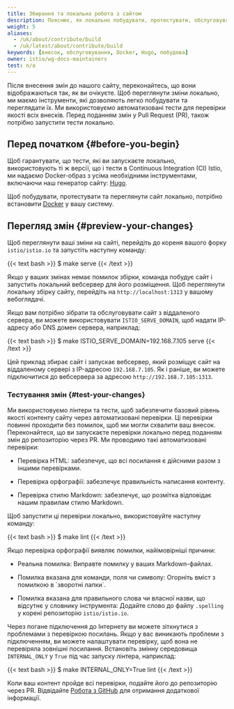 ```yaml
---
title: Збирання та локальна робота з сайтом
description: Пояснює, як локально побудувати, протестувати, обслуговувати та переглядати сайт.
weight: 5
aliases:
  - /uk/about/contribute/build
  - /uk/latest/about/contribute/build
keywords: [внесок, обслуговування, Docker, Hugo, побудова]
owner: istio/wg-docs-maintainers
test: n/a
---
```


Після внесення змін до нашого сайту, переконайтесь, що вони відображаються так, як ви очікуєте. Щоб переглянути зміни локально, ми маємо інструменти, які дозволяють легко побудувати та переглядати їх. Ми використовуємо автоматизовані тести для перевірки якості всіх внесків. Перед поданням змін у Pull Request (PR), також потрібно запустити тести локально.

## Перед початком {#before-you-begin}

Щоб гарантувати, що тести, які ви запускаєте локально, використовують ті ж версії, що і тести в Continuous Integration (CI) Istio, ми надаємо Docker-образ з усіма необхідними інструментами, включаючи наш генератор сайту: [Hugo](https://gohugo.io/).

Щоб побудувати, протестувати та переглянути сайт локально, потрібно встановити [Docker](https://www.docker.com/get-started) у вашу систему.

## Перегляд змін {#preview-your-changes}

Щоб переглянути ваші зміни на сайті, перейдіть до кореня вашого форку `istio/istio.io` та запустіть наступну команду:

{{< text bash >}}
$ make serve
{{< /text >}}

Якщо у ваших змінах немає помилок збірки, команда побудує сайт і запустить локальний вебсервер для його розміщення. Щоб переглянути локальну збірку сайту, перейдіть на `http://localhost:1313` у вашому вебоглядачі.

Якщо вам потрібно зібрати та обслуговувати сайт з віддаленого сервера, ви можете використовувати `ISTIO_SERVE_DOMAIN`, щоб надати IP-адресу або DNS домен сервера, наприклад:

{{< text bash >}}
$ make ISTIO_SERVE_DOMAIN=192.168.7.105 serve
{{< /text >}}

Цей приклад збирає сайт і запускає вебсервер, який розміщує сайт на віддаленому сервері з IP-адресою `192.168.7.105`. Як і раніше, ви можете підключитися до вебсервера за адресою `http://192.168.7.105:1313`.

### Тестування змін {#test-your-changes}

Ми використовуємо лінтери та тести, щоб забезпечити базовий рівень якості контенту сайту через автоматизовані перевірки. Ці перевірки повинні проходити без помилок, щоб ми могли схвалити ваш внесок. Переконайтеся, що ви запускаєте перевірки локально перед поданням змін до репозиторію через PR. Ми проводимо такі автоматизовані перевірки:

- Перевірка HTML: забезпечує, що всі посилання є дійсними разом з іншими перевірками.

- Перевірка орфографії: забезпечує правильність написання контенту.

- Перевірка стилю Markdown: забезпечує, що розмітка відповідає нашим правилам стилю Markdown.

Щоб запустити ці перевірки локально, використовуйте наступну команду:

{{< text bash >}}
$ make lint
{{< /text >}}

Якщо перевірка орфографії виявляє помилки, найімовірніші причини:

- Реальна помилка: Виправте помилку у ваших Markdown-файлах.

- Помилка вказана для команди, поля чи символу: Огорніть вміст з помилкою в \`зворотні лапки\`.

- Помилка вказана для правильного слова чи власної назви, що відсутнє у словнику інструмента: Додайте слово до файлу `.spelling` у корені репозиторію `istio/istio.io`.

Через погане підключення до Інтернету ви можете зіткнутися з проблемами з перевіркою посилань. Якщо у вас виникають проблеми з підключенням, ви можете налаштувати перевірку, щоб вона не перевіряла зовнішні посилання. Встановіть змінну середовища `INTERNAL_ONLY` у `True` під час запуску лінтера, наприклад:

{{< text bash >}}
$ make INTERNAL_ONLY=True lint
{{< /text >}}

Коли ваш контент пройде всі перевірки, подайте його до репозиторію через PR. Відвідайте [Робота з GitHub](/docs/releases/contribute/github) для отримання додаткової інформації.
